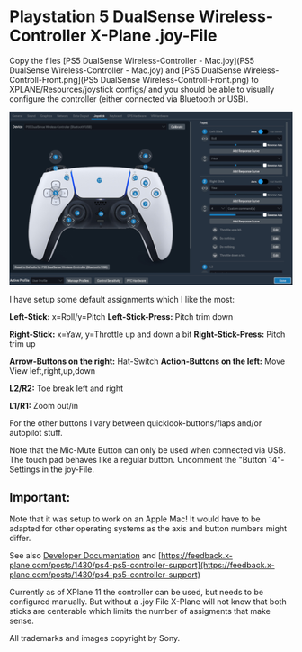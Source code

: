 # Playstation 5 DualSense Wireless-Controller X-Plane .joy-File

Copy the files [PS5 DualSense Wireless-Controller - Mac.joy](PS5 DualSense Wireless-Controller - Mac.joy) and [PS5 DualSense Wireless-Controll-Front.png](PS5 DualSense Wireless-Controll-Front.png) to XPLANE/Resources/joystick configs/ and you should be able to visually configure the controller (either connected via Bluetooth or USB). 

![](screenshot.jpg)

I have setup some default assignments which I like the most:

**Left-Stick:** x=Roll/y=Pitch
**Left-Stick-Press:** Pitch trim down

**Right-Stick:** x=Yaw, y=Throttle up and down a bit
**Right-Stick-Press:** Pitch trim up

**Arrow-Buttons on the right:** Hat-Switch
**Action-Buttons on the left:** Move View left,right,up,down

**L2/R2:** Toe break left and right

**L1/R1:** Zoom out/in

For the other buttons I vary between quicklook-buttons/flaps and/or autopilot stuff.


Note that the Mic-Mute Button can only be used when connected via USB. The touch pad behaves like a regular button. Uncomment the "Button 14"-Settings in the joy-File.

## Important:
Note that it was setup to work on an Apple Mac! It would have to be adapted for other operating systems as the axis and button numbers might differ.

See also [Developer Documentation](https://developer.x-plane.com/article/creating-joystick-configuration-joy-files/) and [https://feedback.x-plane.com/posts/1430/ps4-ps5-controller-support](https://feedback.x-plane.com/posts/1430/ps4-ps5-controller-support)

Currently as of XPlane 11 the controller can be used, but needs to be configured manually. But without a .joy File X-Plane will not know that both sticks are centerable which limits the number of assigments that make sense.

All trademarks and images copyright by Sony.
